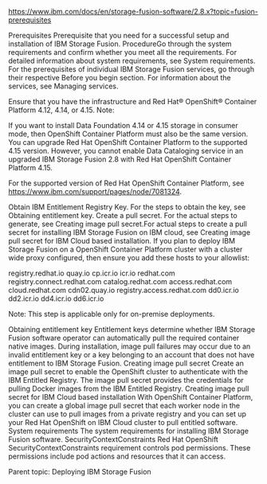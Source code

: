 https://www.ibm.com/docs/en/storage-fusion-software/2.8.x?topic=fusion-prerequisites



Prerequisites
Prerequisite that you need for a successful setup and installation of IBM Storage Fusion.
ProcedureGo through the system requirements and confirm whether you meet all the requirements. For
detailed information about system requirements, see System requirements.
For the prerequisites of individual IBM Storage Fusion services, go through their respective
Before you begin section. For information about the services, see Managing services.

Ensure that you have the infrastructure and Red Hat®
OpenShift® Container Platform 4.12, 4.14, or 4.15.
 Note:

If you want to install Data Foundation 4.14 or 4.15
storage in consumer mode, then OpenShift Container Platform must also
be the same version. 
You can upgrade Red Hat
OpenShift Container Platform to the supported 4.15 version. However,
you cannot enable Data Cataloging service in an upgraded
IBM Storage Fusion 2.8 with Red Hat
OpenShift Container Platform 4.15.


For the supported version of Red Hat OpenShift Container Platform,
see https://www.ibm.com/support/pages/node/7081324.

Obtain IBM Entitlement Registry Key.  For the steps to obtain the key, see
Obtaining entitlement key.
Create a pull secret. For the actual steps to generate, see Creating image pull secret.For actual steps to create a pull secret for installing
IBM Storage Fusion on IBM cloud, see Creating image pull secret for IBM Cloud based installation.
If you plan to deploy IBM Storage Fusion on a
OpenShift Container Platform cluster with a cluster wide proxy
configured, then ensure you add these hosts to your allowlist:  

registry.redhat.io
quay.io
cp.icr.io
icr.io
redhat.com
registry.connect.redhat.com
catalog.redhat.com
access.redhat.com
cloud.redhat.com
cdn02.quay.io
registry.access.redhat.com
dd0.icr.io
dd2.icr.io
dd4.icr.io
dd6.icr.io


Note: This step is applicable only for on-premise deployments.






Obtaining entitlement key
Entitlement keys determine whether IBM Storage Fusion software operator can automatically pull the required container native images. During installation, image pull failures may occur due to an invalid entitlement key or a key belonging to an account that does not have entitlement to IBM Storage Fusion. 
Creating image pull secret
Create an image pull secret to enable the OpenShift cluster to authenticate with the IBM Entitled Registry. The image pull secret provides the credentials for pulling Docker images from the IBM Entitled Registry.
Creating image pull secret for IBM Cloud based installation
With OpenShift Container Platform, you can create a global image pull secret that each worker node in the cluster can use to pull images from a private registry and you can set up your Red Hat OpenShift on IBM Cloud cluster to pull entitled software.
System requirements
The system requirements for installing IBM Storage Fusion software.
SecurityContextConstraints
Red Hat OpenShift SecurityContextConstraints requirement controls pod permissions. These permissions include pod actions and resources that it can access. 


Parent topic: Deploying IBM Storage Fusion






